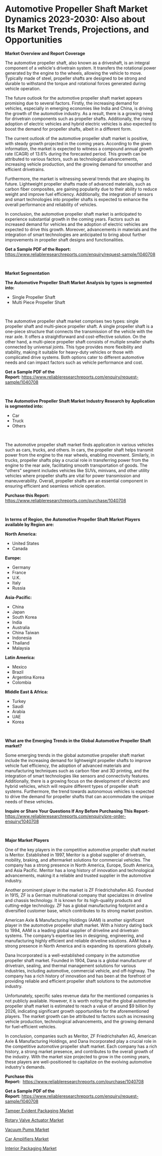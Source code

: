 <p><h1>Automotive Propeller Shaft Market Dynamics 2023-2030: Also about Its Market Trends, Projections, and Opportunities</h1></p><p><strong>Market Overview and Report Coverage</strong></p>
<p><p>The automotive propeller shaft, also known as a driveshaft, is an integral component of a vehicle's drivetrain system. It transfers the rotational power generated by the engine to the wheels, allowing the vehicle to move. Typically made of steel, propeller shafts are designed to be strong and durable to withstand the torque and rotational forces generated during vehicle operation.</p><p>The future outlook for the automotive propeller shaft market appears promising due to several factors. Firstly, the increasing demand for vehicles, especially in emerging economies like India and China, is driving the growth of the automotive industry. As a result, there is a growing need for drivetrain components such as propeller shafts. Additionally, the rising adoption of electric vehicles and hybrid electric vehicles is also expected to boost the demand for propeller shafts, albeit in a different form.</p><p>The current outlook of the automotive propeller shaft market is positive, with steady growth projected in the coming years. According to the given information, the market is expected to witness a compound annual growth rate (CAGR) of 13.6% during the forecasted period. This growth can be attributed to various factors, such as technological advancements, increasing vehicle production, and the growing demand for smoother and efficient drivetrains.</p><p>Furthermore, the market is witnessing several trends that are shaping its future. Lightweight propeller shafts made of advanced materials, such as carbon fiber composites, are gaining popularity due to their ability to reduce weight and improve fuel efficiency. Additionally, the integration of sensors and smart technologies into propeller shafts is expected to enhance the overall performance and reliability of vehicles.</p><p>In conclusion, the automotive propeller shaft market is anticipated to experience substantial growth in the coming years. Factors such as increased demand for vehicles and the adoption of electric vehicles are expected to drive this growth. Moreover, advancements in materials and the integration of smart technologies are anticipated to bring about further improvements in propeller shaft designs and functionalities.</p></p>
<p><strong>Get a Sample PDF of the Report:</strong> <a href="https://www.reliableresearchreports.com/enquiry/request-sample/1040708">https://www.reliableresearchreports.com/enquiry/request-sample/1040708</a></p>
<p>&nbsp;</p>
<p><strong>Market Segmentation</strong></p>
<p><strong>The Automotive Propeller Shaft Market Analysis by types is segmented into:</strong></p>
<p><ul><li>Single Propeller Shaft</li><li>Multi Piece Propeller Shaft</li></ul></p>
<p>&nbsp;</p>
<p><p>The automotive propeller shaft market comprises two types: single propeller shaft and multi-piece propeller shaft. A single propeller shaft is a one-piece structure that connects the transmission of the vehicle with the rear axle. It offers a straightforward and cost-effective solution. On the other hand, a multi-piece propeller shaft consists of multiple smaller shafts connected by universal joints. This type provides more flexibility and stability, making it suitable for heavy-duty vehicles or those with complicated drive systems. Both options cater to different automotive needs and can impact factors such as vehicle performance and cost.</p></p>
<p><strong>Get a Sample PDF of the Report:</strong>&nbsp;<a href="https://www.reliableresearchreports.com/enquiry/request-sample/1040708">https://www.reliableresearchreports.com/enquiry/request-sample/1040708</a></p>
<p>&nbsp;</p>
<p><strong>The Automotive Propeller Shaft Market Industry Research by Application is segmented into:</strong></p>
<p><ul><li>Car</li><li>Truck</li><li>Others</li></ul></p>
<p>&nbsp;</p>
<p><p>The automotive propeller shaft market finds application in various vehicles such as cars, trucks, and others. In cars, the propeller shaft helps transmit power from the engine to the rear wheels, enabling movement. Similarly, in trucks, propeller shafts play a crucial role in transferring power from the engine to the rear axle, facilitating smooth transportation of goods. The "others" segment includes vehicles like SUVs, minivans, and other utility vehicles where propeller shafts are vital for power transmission and maneuverability. Overall, propeller shafts are an essential component in ensuring efficient and seamless vehicle operation.</p></p>
<p><strong>Purchase this Report:</strong>&nbsp; <a href="https://www.reliableresearchreports.com/purchase/1040708">https://www.reliableresearchreports.com/purchase/1040708</a></p>
<p>&nbsp;</p>
<p><strong>In terms of Region, the Automotive Propeller Shaft Market Players available by Region are:</strong></p>
<p>
    <p> <strong> North America: </strong>
        <ul>
            <li>United States</li>
            <li>Canada</li>
        </ul>
        </p> 
    <p> <strong> Europe: </strong>
        <ul>
            <li>Germany</li>
            <li>France</li>
            <li>U.K.</li>
            <li>Italy</li>
            <li>Russia</li>
        </ul>
        </p> 
    <p> <strong> Asia-Pacific: </strong>
        <ul>
            <li>China</li>
            <li>Japan</li>
            <li>South Korea</li>
            <li>India</li>
            <li>Australia</li>
            <li>China Taiwan</li>
            <li>Indonesia</li>
            <li>Thailand</li>
            <li>Malaysia</li>
        </ul>
        </p> 
    <p> <strong> Latin America: </strong>
        <ul>
            <li>Mexico</li>
            <li>Brazil</li>
            <li>Argentina Korea</li>
            <li>Colombia</li>
        </ul>
        </p> 
    <p> <strong> Middle East & Africa: </strong>
        <ul>
            <li>Turkey</li>
            <li>Saudi</li>
            <li>Arabia</li>
            <li>UAE</li>
            <li>Korea</li>
        </ul>
    </p>
    </p>
<p>&nbsp;</p>
<p><strong>What are the Emerging Trends in the Global Automotive Propeller Shaft market?</strong></p>
<p><p>Some emerging trends in the global automotive propeller shaft market include the increasing demand for lightweight propeller shafts to improve vehicle fuel efficiency, the adoption of advanced materials and manufacturing techniques such as carbon fiber and 3D printing, and the integration of smart technologies like sensors and connectivity features. Additionally, there is a growing focus on the development of electric and hybrid vehicles, which will require different types of propeller shaft systems. Furthermore, the trend towards autonomous vehicles is expected to drive the demand for propeller shafts that can accommodate the unique needs of these vehicles.</p></p>
<p><strong>Inquire or Share Your Questions If Any Before Purchasing This Report</strong>- <a href="https://www.reliableresearchreports.com/enquiry/pre-order-enquiry/1040708">https://www.reliableresearchreports.com/enquiry/pre-order-enquiry/1040708</a></p>
<p>&nbsp;</p>
<p><strong>Major Market Players</strong></p>
<p><p>One of the key players in the competitive automotive propeller shaft market is Meritor. Established in 1997, Meritor is a global supplier of drivetrain, mobility, braking, and aftermarket solutions for commercial vehicles. The company has a strong presence in North America, Europe, South America, and Asia Pacific. Meritor has a long history of innovation and technological advancements, making it a reliable and trusted supplier in the automotive industry.</p><p>Another prominent player in the market is ZF Friedrichshafen AG. Founded in 1915, ZF is a German multinational company that specializes in driveline and chassis technology. It is known for its high-quality products and cutting-edge technology. ZF has a global manufacturing footprint and a diversified customer base, which contributes to its strong market position.</p><p>American Axle & Manufacturing Holdings (AAM) is another significant player in the automotive propeller shaft market. With a history dating back to 1994, AAM is a leading global supplier of driveline and drivetrain systems. The company’s expertise lies in designing, engineering, and manufacturing highly efficient and reliable driveline solutions. AAM has a strong presence in North America and is expanding its operations globally.</p><p>Dana Incorporated is a well-established company in the automotive propeller shaft market. Founded in 1904, Dana is a global manufacturer of drivetrain, sealing, and thermal management solutions for various industries, including automotive, commercial vehicle, and off-highway. The company has a rich history of innovation and has been at the forefront of providing reliable and efficient propeller shaft solutions to the automotive industry.</p><p>Unfortunately, specific sales revenue data for the mentioned companies is not publicly available. However, it is worth noting that the global automotive propeller shaft market is estimated to reach a value of around $9 billion by 2026, indicating significant growth opportunities for the aforementioned players. The market growth can be attributed to factors such as increasing vehicle production, technological advancements, and the growing demand for fuel-efficient vehicles.</p><p>In conclusion, companies such as Meritor, ZF Friedrichshafen AG, American Axle & Manufacturing Holdings, and Dana Incorporated play a crucial role in the competitive automotive propeller shaft market. Each company has a rich history, a strong market presence, and contributes to the overall growth of the industry. With the market size projected to grow in the coming years, these players are well-positioned to capitalize on the evolving automotive industry's demands.</p></p>
<p><strong>Purchase this Report:</strong>&nbsp;&nbsp;<a href="https://www.reliableresearchreports.com/purchase/1040708">https://www.reliableresearchreports.com/purchase/1040708</a></p>
<p></p>
<p><strong>Get a Sample PDF of the Report:</strong>&nbsp;<a href="https://www.reliableresearchreports.com/enquiry/request-sample/1040708">https://www.reliableresearchreports.com/enquiry/request-sample/1040708</a></p>
<p><p><a href="https://medium.com/@jazminjones30/tamper-evident-packaging-market-trends-forecast-and-competitive-analysis-to-2030-02cd48778313">Tamper Evident Packaging Market</a></p><p><a href="https://www.linkedin.com/pulse/rotary-valve-actuator-market-insights-players-forecast-till-b7gge/">Rotary Valve Actuator Market</a></p><p><a href="https://www.linkedin.com/pulse/vacuum-pump-market-research-report-unlocks-analysis-financial-0pdle/">Vacuum Pump Market</a></p><p><a href="https://github.com/dzharov81/Market-Research-Report-List-1/blob/main/car-amplifiers-market.md">Car Amplifiers Market</a></p><p><a href="https://medium.com/@aliciahaley1989/interior-packaging-market-insight-market-trends-growth-forecasted-from-2023-to-2030-943badb20ed1">Interior Packaging Market</a></p></p>